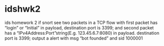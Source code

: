 # idshwk2
ids homework 2
if snort see two packets in a TCP flow with first packet has “login” or “Initial” in payload, destination port is 3399; and second packet has a “IPv4Address:Port”string(E.g. 123.45.6.7:8080) in payload. destination port is 3399; output a alert with msg “bot founded” and sid 1000001
